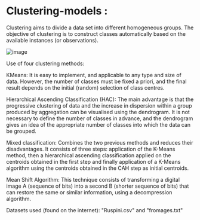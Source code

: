 # Clustering-models : 

Clustering aims to divide a data set into different homogeneous groups. The objective of clustering is to 
construct classes automatically based on the available instances (or observations).

![image](https://user-images.githubusercontent.com/121105876/235478496-1152e343-5100-4723-b04e-e9b822fcdc96.png)

Use of four clustering methods: 

KMeans: It is easy to implement, and applicable to any type and size of data. However, the number of classes must be fixed a priori, and the final result depends on the initial (random) selection of class centres.

Hierarchical Ascending Classification (HAC): The main advantage is that the progressive clustering of data and the increase in dispersion within a group produced by aggregation can be visualised using the dendrogram. It is not necessary to define the number of classes in advance, and the dendrogram gives an idea of the appropriate number of classes into which the data can be grouped.

Mixed classification: Combines the two previous methods and reduces their disadvantages. It consists of three steps: application of the K-Means method, then a hierarchical ascending classification applied on the centroids obtained in the first step and finally application of a K-Means algorithm using the centroids obtained in the CAH step as initial centroids.  

Mean Shift Algorithm: This technique consists of transforming a digital image A (sequence of bits) into a second B (shorter sequence of bits) that can restore the same or similar information, using a decompression algorithm.

Datasets used (found on the internet): "Ruspini.csv" and "fromages.txt" 
